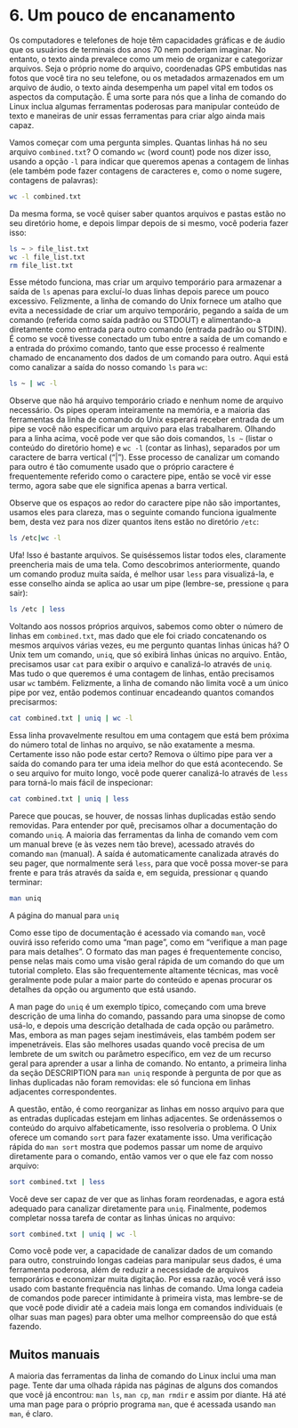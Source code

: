 # 6. Um pouco de encanamento

Os computadores e telefones de hoje têm capacidades gráficas e de áudio que os usuários de terminais dos anos 70 nem poderiam imaginar. No entanto, o texto ainda prevalece como um meio de organizar e categorizar arquivos. Seja o próprio nome do arquivo, coordenadas GPS embutidas nas fotos que você tira no seu telefone, ou os metadados armazenados em um arquivo de áudio, o texto ainda desempenha um papel vital em todos os aspectos da computação. É uma sorte para nós que a linha de comando do Linux inclua algumas ferramentas poderosas para manipular conteúdo de texto e maneiras de unir essas ferramentas para criar algo ainda mais capaz.

Vamos começar com uma pergunta simples. Quantas linhas há no seu arquivo `combined.txt`? O comando `wc` (word count) pode nos dizer isso, usando a opção `-l` para indicar que queremos apenas a contagem de linhas (ele também pode fazer contagens de caracteres e, como o nome sugere, contagens de palavras):

```sh
wc -l combined.txt
```

Da mesma forma, se você quiser saber quantos arquivos e pastas estão no seu diretório home, e depois limpar depois de si mesmo, você poderia fazer isso:

```sh
ls ~ > file_list.txt
wc -l file_list.txt
rm file_list.txt
```

Esse método funciona, mas criar um arquivo temporário para armazenar a saída de `ls` apenas para excluí-lo duas linhas depois parece um pouco excessivo. Felizmente, a linha de comando do Unix fornece um atalho que evita a necessidade de criar um arquivo temporário, pegando a saída de um comando (referida como saída padrão ou STDOUT) e alimentando-a diretamente como entrada para outro comando (entrada padrão ou STDIN). É como se você tivesse conectado um tubo entre a saída de um comando e a entrada do próximo comando, tanto que esse processo é realmente chamado de encanamento dos dados de um comando para outro. Aqui está como canalizar a saída do nosso comando `ls` para `wc`:

```sh
ls ~ | wc -l
```

Observe que não há arquivo temporário criado e nenhum nome de arquivo necessário. Os pipes operam inteiramente na memória, e a maioria das ferramentas da linha de comando do Unix esperará receber entrada de um pipe se você não especificar um arquivo para elas trabalharem. Olhando para a linha acima, você pode ver que são dois comandos, `ls ~` (listar o conteúdo do diretório home) e `wc -l` (contar as linhas), separados por um caractere de barra vertical (“|”). Esse processo de canalizar um comando para outro é tão comumente usado que o próprio caractere é frequentemente referido como o caractere pipe, então se você vir esse termo, agora sabe que ele significa apenas a barra vertical.

Observe que os espaços ao redor do caractere pipe não são importantes, usamos eles para clareza, mas o seguinte comando funciona igualmente bem, desta vez para nos dizer quantos itens estão no diretório `/etc`:

```sh
ls /etc|wc -l
```

Ufa! Isso é bastante arquivos. Se quiséssemos listar todos eles, claramente preencheria mais de uma tela. Como descobrimos anteriormente, quando um comando produz muita saída, é melhor usar `less` para visualizá-la, e esse conselho ainda se aplica ao usar um pipe (lembre-se, pressione `q` para sair):

```sh
ls /etc | less
```

Voltando aos nossos próprios arquivos, sabemos como obter o número de linhas em `combined.txt`, mas dado que ele foi criado concatenando os mesmos arquivos várias vezes, eu me pergunto quantas linhas únicas há? O Unix tem um comando, `uniq`, que só exibirá linhas únicas no arquivo. Então, precisamos usar `cat` para exibir o arquivo e canalizá-lo através de `uniq`. Mas tudo o que queremos é uma contagem de linhas, então precisamos usar `wc` também. Felizmente, a linha de comando não limita você a um único pipe por vez, então podemos continuar encadeando quantos comandos precisarmos:

```sh
cat combined.txt | uniq | wc -l
```

Essa linha provavelmente resultou em uma contagem que está bem próxima do número total de linhas no arquivo, se não exatamente a mesma. Certamente isso não pode estar certo? Remova o último pipe para ver a saída do comando para ter uma ideia melhor do que está acontecendo. Se o seu arquivo for muito longo, você pode querer canalizá-lo através de `less` para torná-lo mais fácil de inspecionar:

```sh
cat combined.txt | uniq | less
```

Parece que poucas, se houver, de nossas linhas duplicadas estão sendo removidas. Para entender por quê, precisamos olhar a documentação do comando `uniq`. A maioria das ferramentas da linha de comando vem com um manual breve (e às vezes nem tão breve), acessado através do comando `man` (manual). A saída é automaticamente canalizada através do seu pager, que normalmente será `less`, para que você possa mover-se para frente e para trás através da saída e, em seguida, pressionar `q` quando terminar:

```sh
man uniq
```

A página do manual para `uniq`

Como esse tipo de documentação é acessado via comando `man`, você ouvirá isso referido como uma “man page”, como em “verifique a man page para mais detalhes”. O formato das man pages é frequentemente conciso, pense nelas mais como uma visão geral rápida de um comando do que um tutorial completo. Elas são frequentemente altamente técnicas, mas você geralmente pode pular a maior parte do conteúdo e apenas procurar os detalhes da opção ou argumento que está usando.

A man page do `uniq` é um exemplo típico, começando com uma breve descrição de uma linha do comando, passando para uma sinopse de como usá-lo, e depois uma descrição detalhada de cada opção ou parâmetro. Mas, embora as man pages sejam inestimáveis, elas também podem ser impenetráveis. Elas são melhores usadas quando você precisa de um lembrete de um switch ou parâmetro específico, em vez de um recurso geral para aprender a usar a linha de comando. No entanto, a primeira linha da seção DESCRIPTION para `man uniq` responde à pergunta de por que as linhas duplicadas não foram removidas: ele só funciona em linhas adjacentes correspondentes.

A questão, então, é como reorganizar as linhas em nosso arquivo para que as entradas duplicadas estejam em linhas adjacentes. Se ordenássemos o conteúdo do arquivo alfabeticamente, isso resolveria o problema. O Unix oferece um comando `sort` para fazer exatamente isso. Uma verificação rápida do `man sort` mostra que podemos passar um nome de arquivo diretamente para o comando, então vamos ver o que ele faz com nosso arquivo:

```sh
sort combined.txt | less
```

Você deve ser capaz de ver que as linhas foram reordenadas, e agora está adequado para canalizar diretamente para `uniq`. Finalmente, podemos completar nossa tarefa de contar as linhas únicas no arquivo:

```sh
sort combined.txt | uniq | wc -l
```

Como você pode ver, a capacidade de canalizar dados de um comando para outro, construindo longas cadeias para manipular seus dados, é uma ferramenta poderosa, além de reduzir a necessidade de arquivos temporários e economizar muita digitação. Por essa razão, você verá isso usado com bastante frequência nas linhas de comando. Uma longa cadeia de comandos pode parecer intimidante à primeira vista, mas lembre-se de que você pode dividir até a cadeia mais longa em comandos individuais (e olhar suas man pages) para obter uma melhor compreensão do que está fazendo.

## Muitos manuais

A maioria das ferramentas da linha de comando do Linux inclui uma man page. Tente dar uma olhada rápida nas páginas de alguns dos comandos que você já encontrou: `man ls`, `man cp`, `man rmdir` e assim por diante. Há até uma man page para o próprio programa `man`, que é acessada usando `man man`, é claro.
